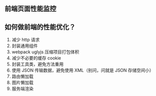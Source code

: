 ## 前端页面性能监控

## 如何做前端的性能优化？

1. 减少 http 请求
2. 封装通用组件
3. webpack uglyjs 压缩项目打包体积
4. 减少不必要的缓存 cookie
5. 封装工具类，避免方法重用
6. 使用 JSON 传输数据，避免使用 XML（别问，问就是 JSON 存储空间小）
7. 路由懒加载
8. 图片懒加载
9. 服务端渲染
